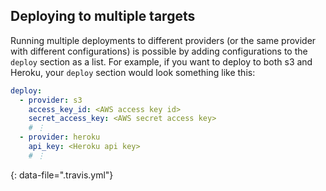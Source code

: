 ## Deploying to multiple targets

Running multiple deployments to different providers (or the same provider with
different configurations) is possible by adding configurations to the `deploy`
section as a list. For example, if you want to deploy to both s3 and Heroku,
your `deploy` section would look something like this:

```yaml
deploy:
  - provider: s3
    access_key_id: <AWS access key id>
    secret_access_key: <AWS secret access key>
    # ⋮
  - provider: heroku
    api_key: <Heroku api key>
    # ⋮
```
{: data-file=".travis.yml"}

